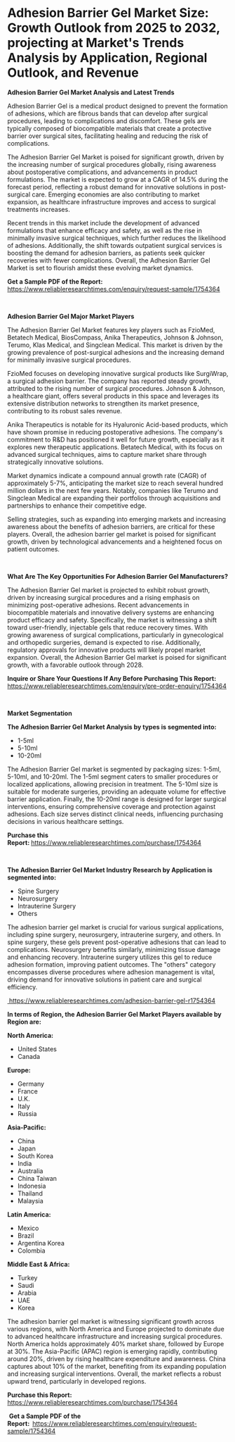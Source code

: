 <p><h1>Adhesion Barrier Gel Market Size: Growth Outlook from 2025 to 2032, projecting at Market's Trends Analysis by Application, Regional Outlook, and Revenue</h1></p><p><strong>Adhesion Barrier Gel Market Analysis and Latest Trends</strong></p>
<p><p>Adhesion Barrier Gel is a medical product designed to prevent the formation of adhesions, which are fibrous bands that can develop after surgical procedures, leading to complications and discomfort. These gels are typically composed of biocompatible materials that create a protective barrier over surgical sites, facilitating healing and reducing the risk of complications.</p><p>The Adhesion Barrier Gel Market is poised for significant growth, driven by the increasing number of surgical procedures globally, rising awareness about postoperative complications, and advancements in product formulations. The market is expected to grow at a CAGR of 14.5% during the forecast period, reflecting a robust demand for innovative solutions in post-surgical care. Emerging economies are also contributing to market expansion, as healthcare infrastructure improves and access to surgical treatments increases.</p><p>Recent trends in this market include the development of advanced formulations that enhance efficacy and safety, as well as the rise in minimally invasive surgical techniques, which further reduces the likelihood of adhesions. Additionally, the shift towards outpatient surgical services is boosting the demand for adhesion barriers, as patients seek quicker recoveries with fewer complications. Overall, the Adhesion Barrier Gel Market is set to flourish amidst these evolving market dynamics.</p></p>
<p><strong>Get a Sample PDF of the Report:&nbsp;</strong> <a href="https://www.reliableresearchtimes.com/enquiry/request-sample/1754364?utm_campaign=3444&utm_medium=2&utm_source=Github&utm_content=ia&utm_term=13042025&utm_id=adhesion-barrier-gel">https://www.reliableresearchtimes.com/enquiry/request-sample/1754364</a></p>
<p>&nbsp;</p>
<p><strong>Adhesion Barrier Gel Major Market Players</strong></p>
<p><p>The Adhesion Barrier Gel Market features key players such as FzioMed, Betatech Medical, BiosCompass, Anika Therapeutics, Johnson & Johnson, Terumo, Klas Medical, and Singclean Medical. This market is driven by the growing prevalence of post-surgical adhesions and the increasing demand for minimally invasive surgical procedures.</p><p>FzioMed focuses on developing innovative surgical products like SurgiWrap, a surgical adhesion barrier. The company has reported steady growth, attributed to the rising number of surgical procedures. Johnson & Johnson, a healthcare giant, offers several products in this space and leverages its extensive distribution networks to strengthen its market presence, contributing to its robust sales revenue.</p><p>Anika Therapeutics is notable for its Hyaluronic Acid-based products, which have shown promise in reducing postoperative adhesions. The company's commitment to R&D has positioned it well for future growth, especially as it explores new therapeutic applications. Betatech Medical, with its focus on advanced surgical techniques, aims to capture market share through strategically innovative solutions.</p><p>Market dynamics indicate a compound annual growth rate (CAGR) of approximately 5-7%, anticipating the market size to reach several hundred million dollars in the next few years. Notably, companies like Terumo and Singclean Medical are expanding their portfolios through acquisitions and partnerships to enhance their competitive edge. </p><p>Selling strategies, such as expanding into emerging markets and increasing awareness about the benefits of adhesion barriers, are critical for these players. Overall, the adhesion barrier gel market is poised for significant growth, driven by technological advancements and a heightened focus on patient outcomes.</p></p>
<p>&nbsp;</p>
<p><strong>What Are The Key Opportunities For Adhesion Barrier Gel Manufacturers?</strong></p>
<p><p>The Adhesion Barrier Gel market is projected to exhibit robust growth, driven by increasing surgical procedures and a rising emphasis on minimizing post-operative adhesions. Recent advancements in biocompatible materials and innovative delivery systems are enhancing product efficacy and safety. Specifically, the market is witnessing a shift toward user-friendly, injectable gels that reduce recovery times. With growing awareness of surgical complications, particularly in gynecological and orthopedic surgeries, demand is expected to rise. Additionally, regulatory approvals for innovative products will likely propel market expansion. Overall, the Adhesion Barrier Gel market is poised for significant growth, with a favorable outlook through 2028.</p></p>
<p><strong>Inquire or Share Your Questions If Any Before Purchasing This Report:</strong> <a href="https://www.reliableresearchtimes.com/enquiry/pre-order-enquiry/1754364?utm_campaign=3444&utm_medium=2&utm_source=Github&utm_content=ia&utm_term=13042025&utm_id=adhesion-barrier-gel">https://www.reliableresearchtimes.com/enquiry/pre-order-enquiry/1754364</a></p>
<p>&nbsp;</p>
<p><strong>Market Segmentation</strong></p>
<p><strong>The Adhesion Barrier Gel Market Analysis by types is segmented into:</strong></p>
<p><ul><li>1-5ml</li><li>5-10ml</li><li>10-20ml</li></ul></p>
<p><p>The Adhesion Barrier Gel market is segmented by packaging sizes: 1-5ml, 5-10ml, and 10-20ml. The 1-5ml segment caters to smaller procedures or localized applications, allowing precision in treatment. The 5-10ml size is suitable for moderate surgeries, providing an adequate volume for effective barrier application. Finally, the 10-20ml range is designed for larger surgical interventions, ensuring comprehensive coverage and protection against adhesions. Each size serves distinct clinical needs, influencing purchasing decisions in various healthcare settings.</p></p>
<p><strong>Purchase this Report:&nbsp;</strong><a href="https://www.reliableresearchtimes.com/purchase/1754364?utm_campaign=3444&utm_medium=2&utm_source=Github&utm_content=ia&utm_term=13042025&utm_id=adhesion-barrier-gel">https://www.reliableresearchtimes.com/purchase/1754364</a></p>
<p>&nbsp;</p>
<p><strong>The Adhesion Barrier Gel Market Industry Research by Application is segmented into:</strong></p>
<p><ul><li>Spine Surgery</li><li>Neurosurgery</li><li>Intrauterine Surgery</li><li>Others</li></ul></p>
<p><p>The adhesion barrier gel market is crucial for various surgical applications, including spine surgery, neurosurgery, intrauterine surgery, and others. In spine surgery, these gels prevent post-operative adhesions that can lead to complications. Neurosurgery benefits similarly, minimizing tissue damage and enhancing recovery. Intrauterine surgery utilizes this gel to reduce adhesion formation, improving patient outcomes. The "others" category encompasses diverse procedures where adhesion management is vital, driving demand for innovative solutions in patient care and surgical efficiency.</p></p>
<p><a href="https://www.reliableresearchtimes.com/adhesion-barrier-gel-r1754364?utm_campaign=3444&utm_medium=2&utm_source=Github&utm_content=ia&utm_term=13042025&utm_id=adhesion-barrier-gel">&nbsp;https://www.reliableresearchtimes.com/adhesion-barrier-gel-r1754364</a></p>
<p><strong>In terms of Region, the Adhesion Barrier Gel Market Players available by Region are:</strong></p>
<p>
    <p> <strong> North America: </strong>
        <ul>
            <li>United States</li>
            <li>Canada</li>
        </ul>
        </p> 
    <p> <strong> Europe: </strong>
        <ul>
            <li>Germany</li>
            <li>France</li>
            <li>U.K.</li>
            <li>Italy</li>
            <li>Russia</li>
        </ul>
        </p> 
    <p> <strong> Asia-Pacific: </strong>
        <ul>
            <li>China</li>
            <li>Japan</li>
            <li>South Korea</li>
            <li>India</li>
            <li>Australia</li>
            <li>China Taiwan</li>
            <li>Indonesia</li>
            <li>Thailand</li>
            <li>Malaysia</li>
        </ul>
        </p> 
    <p> <strong> Latin America: </strong>
        <ul>
            <li>Mexico</li>
            <li>Brazil</li>
            <li>Argentina Korea</li>
            <li>Colombia</li>
        </ul>
        </p> 
    <p> <strong> Middle East & Africa: </strong>
        <ul>
            <li>Turkey</li>
            <li>Saudi</li>
            <li>Arabia</li>
            <li>UAE</li>
            <li>Korea</li>
        </ul>
    </p>
    </p>
<p><p>The adhesion barrier gel market is witnessing significant growth across various regions, with North America and Europe projected to dominate due to advanced healthcare infrastructure and increasing surgical procedures. North America holds approximately 40% market share, followed by Europe at 30%. The Asia-Pacific (APAC) region is emerging rapidly, contributing around 20%, driven by rising healthcare expenditure and awareness. China captures about 10% of the market, benefiting from its expanding population and increasing surgical interventions. Overall, the market reflects a robust upward trend, particularly in developed regions.</p></p>
<p><strong>Purchase this Report: </strong><a href="https://www.reliableresearchtimes.com/purchase/1754364?utm_campaign=3444&utm_medium=2&utm_source=Github&utm_content=ia&utm_term=13042025&utm_id=adhesion-barrier-gel">https://www.reliableresearchtimes.com/purchase/1754364</a></p>
<p>&nbsp;<strong>Get a Sample PDF of the Report:&nbsp;&nbsp;</strong><a href="https://www.reliableresearchtimes.com/enquiry/request-sample/1754364?utm_campaign=3444&utm_medium=2&utm_source=Github&utm_content=ia&utm_term=13042025&utm_id=adhesion-barrier-gel">https://www.reliableresearchtimes.com/enquiry/request-sample/1754364</a></p>
<p><strong></strong></p>
<p><p></p><p></p><p></p></p>